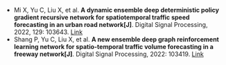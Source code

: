 * Mi X, Yu C, Liu X, et al. <b>A dynamic ensemble deep deterministic policy gradient recursive network for spatiotemporal traffic speed forecasting in an urban road network[J]</b>. Digital Signal Processing, 2022, 129: 103643. [Link](https://www.sciencedirect.com/science/article/pii/S1051200422002603)
* Shang P, Yu C, Liu X, et al. <b>A new ensemble deep graph reinforcement learning network for spatio-temporal traffic volume forecasting in a freeway network[J]</b>. Digital Signal Processing, 2022: 103419. [Link](https://www.sciencedirect.com/science/article/pii/S1051200422000367)
